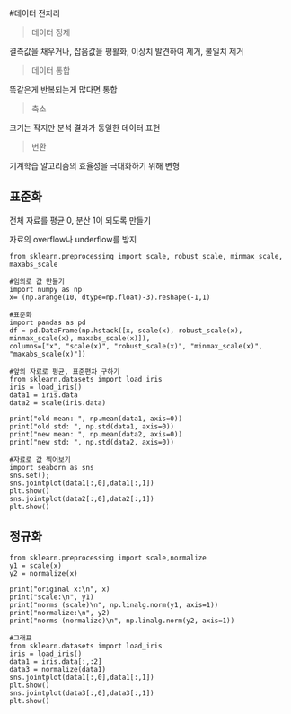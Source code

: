 #데이터 전처리
> 데이터 정제

결측값을 채우거나, 잡음값을 평활화, 이상치 발견하여 제거, 불일치 제거

> 데이터 통합

똑같은게 반복되는게 많다면 통합

> 축소

크기는 작지만 분석 결과가 동일한 데이터 표현

>변환

기계학습 알고리즘의 효율성을 극대화하기 위해 변형


## 표준화

전체 자료를 평균 0, 분산 1이 되도록 만들기

자료의 overflow나 underflow를 방지

```
from sklearn.preprocessing import scale, robust_scale, minmax_scale, maxabs_scale

#임의로 값 만들기
import numpy as np
x= (np.arange(10, dtype=np.float)-3).reshape(-1,1)

#표준화
import pandas as pd
df = pd.DataFrame(np.hstack([x, scale(x), robust_scale(x), minmax_scale(x), maxabs_scale(x)]),
columns=["x", "scale(x)", "robust_scale(x)", "minmax_scale(x)", "maxabs_scale(x)"])

#앞의 자료로 평균, 표준편차 구하기
from sklearn.datasets import load_iris
iris = load_iris()
data1 = iris.data
data2 = scale(iris.data)

print("old mean: ", np.mean(data1, axis=0))
print("old std: ", np.std(data1, axis=0))
print("new mean: ", np.mean(data2, axis=0))
print("new std: ", np.std(data2, axis=0))

#자료로 값 찍어보기
import seaborn as sns
sns.set();
sns.jointplot(data1[:,0],data1[:,1])
plt.show()
sns.jointplot(data2[:,0],data2[:,1])
plt.show()
```

## 정규화
```
from sklearn.preprocessing import scale,normalize
y1 = scale(x)
y2 = normalize(x)

print("original x:\n", x)
print("scale:\n", y1)
print("norms (scale)\n", np.linalg.norm(y1, axis=1))
print("normalize:\n", y2)
print("norms (normalize)\n", np.linalg.norm(y2, axis=1))

#그래프
from sklearn.datasets import load_iris
iris = load_iris()
data1 = iris.data[:,:2]
data3 = normalize(data1)
sns.jointplot(data1[:,0],data1[:,1])
plt.show()
sns.jointplot(data3[:,0],data3[:,1])
plt.show()
```
